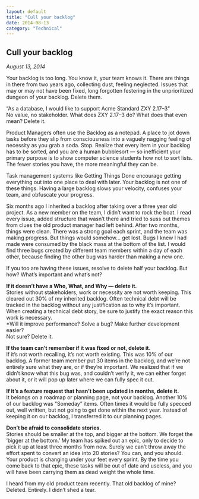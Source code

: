 ```yaml
---
layout: default
title: "Cull your backlog"
date: 2014-08-13
category: "Technical"
---
```


<section id="article">
    <h2>Cull your backlog</h2>
    <p><em>August 13, 2014</em></p>
    <p>Your backlog is too long. You know it, your team knows it. There are things in there from two years ago, collecting dust, feeling neglected. Issues that may or may not have been fixed, long forgotten festering in the unprioritized dungeon of your backlog. Delete them.</p>
    <p>“As a database, I would like to support Acme Standard ZXY 2.17–3"<br>
    No value, no stakeholder. What does ZXY 2.17–3 do? What does that even mean? Delete it.</p>
    <p>Product Managers often use the Backlog as a notepad. A place to jot down tasks before they slip from consciousness into a vaguely nagging feeling of necessity as you grab a soda. Stop. Realize that every item in your backlog has to be sorted, and you are a human bubblesort — so inefficient your primary purpose is to show computer science students how not to sort lists. The fewer stories you have, the more meaningful they can be.</p>
    <p>Task management systems like Getting Things Done encourage getting everything out into one place to deal with later. Your backlog is not one of these things. Having a large backlog slows your velocity, confuses your team, and obfuscate your progress.</p>
    <p>Six months ago I inherited a backlog after taking over a three year old project. As a new member on the team, I didn’t want to rock the boat. I read every issue, added structure that wasn’t there and tried to suss out themes from clues the old product manager had left behind. After two months, things were clean. There was a strong goal each sprint, and the team was making progress. But things would somehow… get lost. Bugs I knew I had made were consumed by the black mass at the bottom of the list. I would find three bugs created by different team members within a day of each other, because finding the other bug was harder than making a new one.</p>
    <p>If you too are having these issues, resolve to delete half your backlog. But how? What’s important and what’s not?</p>
    <p><strong>If it doesn’t have a Who, What, and Why — delete it.</strong><br>
    Stories without stakeholders, work or necessity are not worth keeping. This cleared out 30% of my inherited backlog. Often technical debt will be tracked in the backlog without any justification as to why it’s important. When creating a technical debt story, be sure to justify the exact reason this work is necessary.<br>
    *Will it improve performance? Solve a bug? Make further development easier?<br>
    Not sure? Delete it.</p>
    <p><strong>If the team can’t remember if it was fixed or not, delete it.</strong><br>
    If it’s not worth recalling, it’s not worth existing. This was 10% of our backlog. A former team member put 30 items in the backlog, and we’re not entirely sure what they are, or if they’re important. We realized that if we didn’t know what this bug was, and couldn’t verify it, we can either forget about it, or it will pop up later where we can fully spec it out.</p>
    <p><strong>If it’s a feature request that hasn’t been updated in months, delete it.</strong><br>
    It belongs on a roadmap or planning page, not your backlog. Another 10% of our backlog was “Someday” items. Often times it would be fully specced out, well written, but not going to get done within the next year. Instead of keeping it on our backlog, I transferred it to our planning pages.</p>
    <p><strong>Don’t be afraid to consolidate stories.</strong><br>
    Stories should be smaller at the top, and bigger at the bottom. We forget the ‘bigger at the bottom.’ My team has spiked out an epic, only to decide to pick it up at least three months from now. Surely we can’t throw away the effort spent to convert an idea into 20 stories? You can, and you should. Your product is changing under your feet every sprint. By the time you come back to that epic, these tasks will be out of date and useless, and you will have been carrying them as dead weight the whole time.</p>
    <p>I heard from my old product team recently. That old backlog of mine? Deleted. Entirely. I didn’t shed a tear.</p>
</section>
